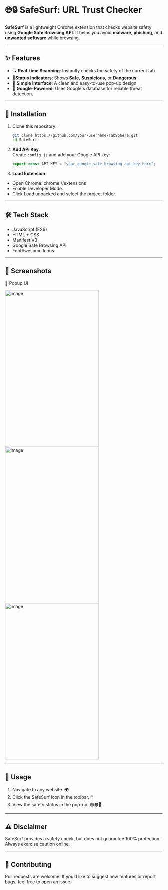 # 🌐🔒 SafeSurf: URL Trust Checker

**SafeSurf** is a lightweight Chrome extension that checks website safety using **Google Safe Browsing API**. It helps you avoid **malware**, **phishing**, and **unwanted software** while browsing.

---

## ✨ Features

- 🔍 **Real-time Scanning**: Instantly checks the safety of the current tab.
- 🚦**Status Indicators**: Shows **Safe**, **Suspicious**, or **Dangerous**.
- 🎨 **Simple Interface**: A clean and easy-to-use pop-up design.
- 🔐 **Google-Powered**: Uses Google's database for reliable threat detection.

---

## 🚀 Installation

1. Clone this repository:
   ```bash
   git clone https://github.com/your-username/TabSphere.git
   cd SafeSurf
2. **Add API Key**:  
   Create `config.js` and add your Google API key:  
   ```javascript
   export const API_KEY = "your_google_safe_browsing_api_key_here";
3. **Load Extension**:
- Open Chrome: chrome://extensions
- Enable Developer Mode.
- Click Load unpacked and select the project folder.

---

## 🛠 Tech Stack
- JavaScript (ES6)
- HTML + CSS
- Manifest V3
- Google Safe Browsing API
- FontAwesome Icons

---

## 📸 Screenshots
🔹 Popup UI

<img width="300" height="500" alt="image" src="https://github.com/user-attachments/assets/69338fbc-dc2d-49dc-b011-4352ca40a073" />

<img width="300" height="500" alt="image" src="https://github.com/user-attachments/assets/5ca094c8-2ea0-4c19-be73-6c7285e11344" />

<img width="300" height="500" alt="image" src="https://github.com/user-attachments/assets/caa4b24f-3df6-4724-8d83-97b48c608cb9" />

---

## 🚀 Usage

1. Navigate to any website. 🌍
2. Click the SafeSurf icon in the toolbar. 🖱️
3. View the safety status in the pop-up. 🟢🟠🔴

---

## ⚠️ Disclaimer 

SafeSurf provides a safety check, but does not guarantee 100% protection. Always exercise caution online.

---

## 🤝 Contributing

Pull requests are welcome!
If you’d like to suggest new features or report bugs, feel free to open an issue.
